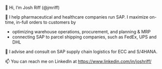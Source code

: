 👋 Hi, I’m Josh Riff  (@jmriff\)

👀 I help pharmaceutical and healthcare companies run SAP. I maximize on-time, in-full orders to customers by
- optimizing warehouse operations, procurement, and planning & MRP
- connecting SAP to parcel shipping companies, such as FedEx, UPS and DHL

💞️ I advise and consult on SAP supply chain logistics for ECC and S/4HANA.

📫 You can reach me on LinkedIn at https://www.linkedin.com/in/joshriff/

<!---
jmriff/jmriff is a ✨ special ✨ repository because its `README.md` (this file) appears on your GitHub profile.
You can click the Preview link to take a look at your changes.
--->
